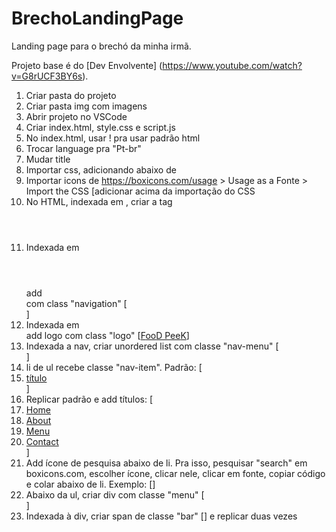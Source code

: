 # BrechoLandingPage

Landing page para o brechó da minha irmã.

Projeto base é do [Dev Envolvente] (https://www.youtube.com/watch?v=G8rUCF3BY6s).

1) Criar pasta do projeto
2) Criar pasta img com imagens
3) Abrir projeto no VSCode
4) Criar index.html, style.css e script.js
5) No index.html, usar ! pra usar padrão html
6) Trocar language pra "Pt-br"
7) Mudar title
8) Importar css, adicionando <link rel="stylesheet" href="style.css"> abaixo de <meta name="viewport" content="width=device-width, initial-scale=1.0">
9) Importar icons de https://boxicons.com/usage > Usage as a Fonte > Import the CSS [adicionar <link href='https://unpkg.com/boxicons@2.1.4/css/boxicons.min.css' rel='stylesheet'> acima da importação do CSS
10) No HTML, indexada em <body></body>, criar a tag <header></header>
11) Indexada em <header></header> add <nav></nav> com class "navigation" [<nav class="navigation">]
12) Indexada em <nav></nav> add logo com class "logo" [<a href="#" class="logo">F<span>oo</span>D P<span>ee</span>K</a>]
13) Indexada a nav, criar unordered list com classe "nav-menu" [<ul class="nav-menu"></ul>]
14) li de ul recebe classe "nav-item". Padrão:   [<li class="nav-item"><a href="#">título</a></li>]
15) Replicar padrão e add títulos:	[<li class="nav-item"><a href="#">Home</a></li>
					<li class="nav-item"><a href="#">About</a></li>
					<li class="nav-item"><a href="#">Menu</a></li>
					<li class="nav-item"><a href="#">Contact</a></li>]
15) Add ícone de pesquisa abaixo de li. Pra isso, pesquisar "search" em boxicons.com, escolher ícone, clicar nele, clicar em fonte, copiar código e colar abaixo de li. Exemplo: [<i class='bx bx-search'></i>]
16) Abaixo da ul, criar div com classe "menu" [<div class="menu">]
17) Indexada à div, criar span de classe "bar" [<span class="bar"></span>] e replicar duas vezes
